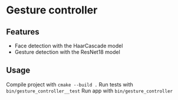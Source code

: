# Gesture controller

## Features
- Face detection with the HaarCascade model 
- Gesture detection with the ResNet18 model

## Usage
Compile project with `cmake --build .`
Run tests with `bin/gesture_controller__test`
Run app with `bin/gesture_controller`